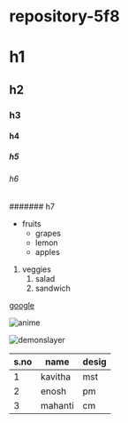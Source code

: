 # repository-5f8
# h1
## h2
### h3
#### h4
##### h5
###### h6
####### h7

* fruits
  * grapes
  * lemon
  * apples
  
1. veggies
   1. salad
   2. sandwich
     
[google](https://www.google.com/search?channel=fs&client=ubuntu&q=google)

![anime](https://m.media-amazon.com/images/M/MV5BOGZmYjkxMDItNmQ3ZC00YzdlLThjMDktYWJkOGZiOWU1NmY0XkEyXkFqcGdeQXVyMTA3MzQ4MTcw._V1_.jpg)

![demonslayer](https://d2y6mqrpjbqoe6.cloudfront.net/image/upload/f_auto,q_auto/cdn1/press/ds-mg-eda-announcement/demonslayer_mugentrain_kv_en-de.jpg)

s.no|name|desig
----|-----|----
1|kavitha|mst
2|enosh|pm
3|mahanti|cm
